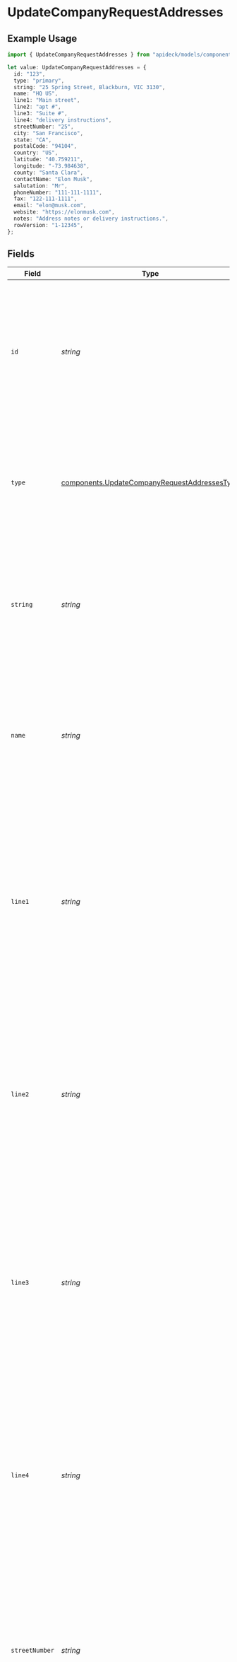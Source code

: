 # UpdateCompanyRequestAddresses

## Example Usage

```typescript
import { UpdateCompanyRequestAddresses } from "apideck/models/components";

let value: UpdateCompanyRequestAddresses = {
  id: "123",
  type: "primary",
  string: "25 Spring Street, Blackburn, VIC 3130",
  name: "HQ US",
  line1: "Main street",
  line2: "apt #",
  line3: "Suite #",
  line4: "delivery instructions",
  streetNumber: "25",
  city: "San Francisco",
  state: "CA",
  postalCode: "94104",
  country: "US",
  latitude: "40.759211",
  longitude: "-73.984638",
  county: "Santa Clara",
  contactName: "Elon Musk",
  salutation: "Mr",
  phoneNumber: "111-111-1111",
  fax: "122-111-1111",
  email: "elon@musk.com",
  website: "https://elonmusk.com",
  notes: "Address notes or delivery instructions.",
  rowVersion: "1-12345",
};
```

## Fields

| Field                                                                                                                                                                                                                                                                                                                      | Type                                                                                                                                                                                                                                                                                                                       | Required                                                                                                                                                                                                                                                                                                                   | Description                                                                                                                                                                                                                                                                                                                | Example                                                                                                                                                                                                                                                                                                                    |
| -------------------------------------------------------------------------------------------------------------------------------------------------------------------------------------------------------------------------------------------------------------------------------------------------------------------------- | -------------------------------------------------------------------------------------------------------------------------------------------------------------------------------------------------------------------------------------------------------------------------------------------------------------------------- | -------------------------------------------------------------------------------------------------------------------------------------------------------------------------------------------------------------------------------------------------------------------------------------------------------------------------- | -------------------------------------------------------------------------------------------------------------------------------------------------------------------------------------------------------------------------------------------------------------------------------------------------------------------------- | -------------------------------------------------------------------------------------------------------------------------------------------------------------------------------------------------------------------------------------------------------------------------------------------------------------------------- |
| `id`                                                                                                                                                                                                                                                                                                                       | *string*                                                                                                                                                                                                                                                                                                                   | :heavy_minus_sign:                                                                                                                                                                                                                                                                                                         | A unique identifier for each address within the company's address list. This ID is used to specify which address record should be updated, ensuring the correct address is modified without affecting others.                                                                                                              | 123                                                                                                                                                                                                                                                                                                                        |
| `type`                                                                                                                                                                                                                                                                                                                     | [components.UpdateCompanyRequestAddressesType](../../models/components/updatecompanyrequestaddressestype.md)                                                                                                                                                                                                               | :heavy_minus_sign:                                                                                                                                                                                                                                                                                                         | Specifies the type of address, such as 'billing' or 'shipping'. This helps categorize the address within the company's records, allowing for more organized data management and retrieval.                                                                                                                                 | primary                                                                                                                                                                                                                                                                                                                    |
| `string`                                                                                                                                                                                                                                                                                                                   | *string*                                                                                                                                                                                                                                                                                                                   | :heavy_minus_sign:                                                                                                                                                                                                                                                                                                         | The full address in a single string format, used when structured address data is unavailable. This field ensures that address information can still be captured and utilized even if it lacks detailed segmentation.                                                                                                       | 25 Spring Street, Blackburn, VIC 3130                                                                                                                                                                                                                                                                                      |
| `name`                                                                                                                                                                                                                                                                                                                     | *string*                                                                                                                                                                                                                                                                                                                   | :heavy_minus_sign:                                                                                                                                                                                                                                                                                                         | A descriptive name for the address, such as 'Headquarters' or 'Warehouse'. This name helps identify the purpose or location of the address within the company's operations, aiding in quick recognition and reference.                                                                                                     | HQ US                                                                                                                                                                                                                                                                                                                      |
| `line1`                                                                                                                                                                                                                                                                                                                    | *string*                                                                                                                                                                                                                                                                                                                   | :heavy_minus_sign:                                                                                                                                                                                                                                                                                                         | The primary address line for the company, typically including the street number, street name, and any suite or apartment numbers. This field is used to specify the main part of the address for accurate location identification. Ensure the input is a valid string representing the first line of the address.          | Main street                                                                                                                                                                                                                                                                                                                |
| `line2`                                                                                                                                                                                                                                                                                                                    | *string*                                                                                                                                                                                                                                                                                                                   | :heavy_minus_sign:                                                                                                                                                                                                                                                                                                         | An additional address line for the company, often used for supplementary information such as building names or additional location details. This field supports the primary address line by providing extra context or clarification. Input should be a valid string if additional address details are necessary.          | apt #                                                                                                                                                                                                                                                                                                                      |
| `line3`                                                                                                                                                                                                                                                                                                                    | *string*                                                                                                                                                                                                                                                                                                                   | :heavy_minus_sign:                                                                                                                                                                                                                                                                                                         | A tertiary address line for the company, used for further address details that do not fit in the primary or secondary lines. This field allows for comprehensive address information, ensuring all relevant details are captured. Input should be a valid string if further address specification is needed.               | Suite #                                                                                                                                                                                                                                                                                                                    |
| `line4`                                                                                                                                                                                                                                                                                                                    | *string*                                                                                                                                                                                                                                                                                                                   | :heavy_minus_sign:                                                                                                                                                                                                                                                                                                         | A quaternary address line for the company, providing space for any remaining address information. This field ensures that all possible address components are included, supporting detailed location data. Input should be a valid string if additional address information is required.                                   | delivery instructions                                                                                                                                                                                                                                                                                                      |
| `streetNumber`                                                                                                                                                                                                                                                                                                             | *string*                                                                                                                                                                                                                                                                                                                   | :heavy_minus_sign:                                                                                                                                                                                                                                                                                                         | The specific street number of the company's address, crucial for precise location identification. This field is part of the primary address line but can be specified separately for clarity. Ensure the input is a valid string representing the street number.                                                           | 25                                                                                                                                                                                                                                                                                                                         |
| `city`                                                                                                                                                                                                                                                                                                                     | *string*                                                                                                                                                                                                                                                                                                                   | :heavy_minus_sign:                                                                                                                                                                                                                                                                                                         | Specifies the city name for the company's address. This field is used to update the city information of the company's location, ensuring accurate geographical data in the CRM. The city name should be a valid string representing the company's location.                                                                | San Francisco                                                                                                                                                                                                                                                                                                              |
| `state`                                                                                                                                                                                                                                                                                                                    | *string*                                                                                                                                                                                                                                                                                                                   | :heavy_minus_sign:                                                                                                                                                                                                                                                                                                         | Indicates the state or region for the company's address. This property updates the state information, helping to maintain precise regional data for the company in the CRM. The state name should be a valid string corresponding to the company's location.                                                               | CA                                                                                                                                                                                                                                                                                                                         |
| `postalCode`                                                                                                                                                                                                                                                                                                               | *string*                                                                                                                                                                                                                                                                                                                   | :heavy_minus_sign:                                                                                                                                                                                                                                                                                                         | Represents the postal code for the company's address. This field updates the postal code, which is crucial for accurate mail delivery and location identification in the CRM. The postal code should be a valid string that matches the format used in the company's country.                                              | 94104                                                                                                                                                                                                                                                                                                                      |
| `country`                                                                                                                                                                                                                                                                                                                  | *string*                                                                                                                                                                                                                                                                                                                   | :heavy_minus_sign:                                                                                                                                                                                                                                                                                                         | Defines the country code for the company's address, following the ISO 3166-1 alpha-2 standard. This property updates the country information, ensuring the company's address is internationally recognized and correctly formatted in the CRM. The country code must be a valid two-letter string as per the ISO standard. | US                                                                                                                                                                                                                                                                                                                         |
| `latitude`                                                                                                                                                                                                                                                                                                                 | *string*                                                                                                                                                                                                                                                                                                                   | :heavy_minus_sign:                                                                                                                                                                                                                                                                                                         | Specifies the latitude coordinate for the company's address. This field updates the geographical latitude, which is essential for mapping and location services within the CRM. The latitude should be a valid string representing the geographical coordinate of the company's location.                                  | 40.759211                                                                                                                                                                                                                                                                                                                  |
| `longitude`                                                                                                                                                                                                                                                                                                                | *string*                                                                                                                                                                                                                                                                                                                   | :heavy_minus_sign:                                                                                                                                                                                                                                                                                                         | The longitude coordinate of the company's address. This property is used to specify the east-west position of the address on the Earth's surface. It should be a valid string representation of a longitude value, typically ranging from -180 to 180 degrees, to ensure accurate geolocation.                             | -73.984638                                                                                                                                                                                                                                                                                                                 |
| `county`                                                                                                                                                                                                                                                                                                                   | *string*                                                                                                                                                                                                                                                                                                                   | :heavy_minus_sign:                                                                                                                                                                                                                                                                                                         | The county or sublocality associated with the company's address. This field helps in identifying the specific administrative region within a state or province where the company is located. It should be a valid string that accurately represents the county name for proper regional classification.                    | Santa Clara                                                                                                                                                                                                                                                                                                                |
| `contactName`                                                                                                                                                                                                                                                                                                              | *string*                                                                                                                                                                                                                                                                                                                   | :heavy_minus_sign:                                                                                                                                                                                                                                                                                                         | The full name of the primary contact person at the company's address. This property is crucial for identifying the individual responsible for communications or transactions at this location. It should be a valid string containing the contact's first and last name for effective correspondence.                      | Elon Musk                                                                                                                                                                                                                                                                                                                  |
| `salutation`                                                                                                                                                                                                                                                                                                               | *string*                                                                                                                                                                                                                                                                                                                   | :heavy_minus_sign:                                                                                                                                                                                                                                                                                                         | The salutation or title used for the contact person at the company's address. This field is used to address the contact person respectfully and appropriately in communications. It should be a valid string such as 'Mr.', 'Ms.', or 'Dr.', reflecting the contact's preferred title.                                     | Mr                                                                                                                                                                                                                                                                                                                         |
| `phoneNumber`                                                                                                                                                                                                                                                                                                              | *string*                                                                                                                                                                                                                                                                                                                   | :heavy_minus_sign:                                                                                                                                                                                                                                                                                                         | The phone number associated with the company's address. This property is essential for direct communication with the company at this location. It should be a valid string formatted according to international or local standards, including country and area codes if applicable, to ensure successful contact.          | 111-111-1111                                                                                                                                                                                                                                                                                                               |
| `fax`                                                                                                                                                                                                                                                                                                                      | *string*                                                                                                                                                                                                                                                                                                                   | :heavy_minus_sign:                                                                                                                                                                                                                                                                                                         | The fax number associated with the company's address. This field allows you to update or add a fax number for the company, which can be used for sending and receiving documents. Ensure the fax number is formatted correctly according to international standards if applicable.                                         | 122-111-1111                                                                                                                                                                                                                                                                                                               |
| `email`                                                                                                                                                                                                                                                                                                                    | *string*                                                                                                                                                                                                                                                                                                                   | :heavy_minus_sign:                                                                                                                                                                                                                                                                                                         | The email address linked to the company's address. Use this field to update or specify the primary email contact for the company, ensuring it is a valid email format. This email can be used for official communications and notifications.                                                                               | elon@musk.com                                                                                                                                                                                                                                                                                                              |
| `website`                                                                                                                                                                                                                                                                                                                  | *string*                                                                                                                                                                                                                                                                                                                   | :heavy_minus_sign:                                                                                                                                                                                                                                                                                                         | The website URL associated with the company's address. This field is used to update or provide the company's official website, which should be a valid URL format. It helps in directing users to the company's online presence.                                                                                           | https://elonmusk.com                                                                                                                                                                                                                                                                                                       |
| `notes`                                                                                                                                                                                                                                                                                                                    | *string*                                                                                                                                                                                                                                                                                                                   | :heavy_minus_sign:                                                                                                                                                                                                                                                                                                         | Additional notes related to the company's address. This field allows you to include any extra information or comments about the address that might be relevant for record-keeping or future reference. It can be used to store miscellaneous details that do not fit into other fields.                                    | Address notes or delivery instructions.                                                                                                                                                                                                                                                                                    |
| `rowVersion`                                                                                                                                                                                                                                                                                                               | *string*                                                                                                                                                                                                                                                                                                                   | :heavy_minus_sign:                                                                                                                                                                                                                                                                                                         | A binary value used to detect updates to the address object and prevent data conflicts. This field is crucial for concurrency control, as it is incremented with each update to ensure that changes are not overwritten by simultaneous operations. It helps maintain data integrity during updates.                       | 1-12345                                                                                                                                                                                                                                                                                                                    |